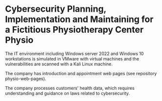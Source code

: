 # Cybersecurity Planning, Implementation and Maintaining for a Fictitious Physiotherapy Center Physio

The IT environment including Windows server 2022 and Windows 10 workstations is simulated in VMware with virtual machines and the vulnerabilities are scanned with a Kali Linux machine. 

The company has introduction and appointment web pages (see repository physio-web-pages).

The company processes customers' health data, which requires understanding and guidance on laws related to cybersecurity.
